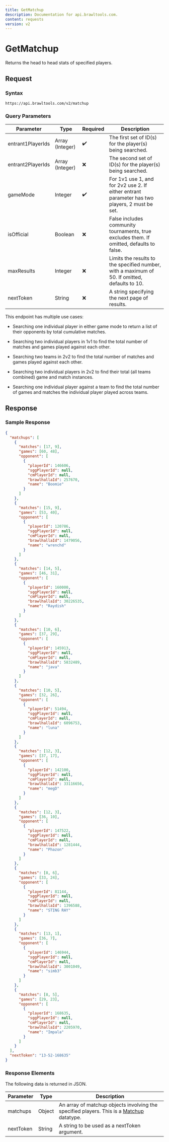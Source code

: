 ```yaml
---
title: GetMatchup
description: Documentation for api.brawltools.com.
content: requests
version: v2
---
```


# GetMatchup

Returns the head to head stats of specified players.

## Request

### Syntax

```url
https://api.brawltools.com/v2/matchup
```

### Query Parameters

| Parameter         | Type            | Required | Description                                                                                   |
| ----------------- | --------------- | -------- | --------------------------------------------------------------------------------------------- |
| entrant1PlayerIds | Array (Integer) | ✔️       | The first set of ID(s) for the player(s) being searched.                                      |
| entrant2PlayerIds | Array (Integer) | ❌       | The second set of ID(s) for the player(s) being searched.                                     |
| gameMode          | Integer         | ✔️       | For 1v1 use 1, and for 2v2 use 2. If either entrant parameter has two players, 2 must be set. |
| isOfficial        | Boolean         | ❌       | False includes community tournaments, true excludes them. If omitted, defaults to false.      |
| maxResults        | Integer         | ❌       | Limits the results to the specified number, with a maximum of 50. If omitted, defaults to 10. |
| nextToken         | String          | ❌       | A string specifying the next page of results.                                                 |

This endpoint has multiple use cases:

- Searching one individual player in either game mode to return a list of their opponents by total cumulative matches.

- Searching two individual players in 1v1 to find the total number of matches and games played against each other.
- Searching two teams in 2v2 to find the total number of matches and games played against each other.

- Searching two individual players in 2v2 to find their total (all teams combined) game and match instances.
- Searching one individual player against a team to find the total number of games and matches the individual player played across teams.

## Response

### Sample Response

```json
{
  "matchups": [
    {
      "matches": [17, 9],
      "games": [60, 48],
      "opponent": [
        {
          "playerId": 146606,
          "sggPlayerId": null,
          "cmPlayerId": null,
          "brawlhallaId": 257670,
          "name": "Boomie"
        }
      ]
    },
    {
      "matches": [15, 9],
      "games": [53, 40],
      "opponent": [
        {
          "playerId": 120786,
          "sggPlayerId": null,
          "cmPlayerId": null,
          "brawlhallaId": 1479056,
          "name": "wrenchd"
        }
      ]
    },
    {
      "matches": [14, 5],
      "games": [46, 31],
      "opponent": [
        {
          "playerId": 160000,
          "sggPlayerId": null,
          "cmPlayerId": null,
          "brawlhallaId": 30226535,
          "name": "Raydish"
        }
      ]
    },
    {
      "matches": [10, 6],
      "games": [37, 29],
      "opponent": [
        {
          "playerId": 145913,
          "sggPlayerId": null,
          "cmPlayerId": null,
          "brawlhallaId": 5832489,
          "name": "java"
        }
      ]
    },
    {
      "matches": [10, 5],
      "games": [32, 26],
      "opponent": [
        {
          "playerId": 51494,
          "sggPlayerId": null,
          "cmPlayerId": null,
          "brawlhallaId": 6096753,
          "name": "luna"
        }
      ]
    },
    {
      "matches": [12, 3],
      "games": [37, 17],
      "opponent": [
        {
          "playerId": 142100,
          "sggPlayerId": null,
          "cmPlayerId": null,
          "brawlhallaId": 33116656,
          "name": "megD"
        }
      ]
    },
    {
      "matches": [12, 3],
      "games": [36, 10],
      "opponent": [
        {
          "playerId": 147522,
          "sggPlayerId": null,
          "cmPlayerId": null,
          "brawlhallaId": 1281444,
          "name": "Phazon"
        }
      ]
    },
    {
      "matches": [8, 6],
      "games": [33, 24],
      "opponent": [
        {
          "playerId": 81144,
          "sggPlayerId": null,
          "cmPlayerId": null,
          "brawlhallaId": 1396588,
          "name": "STING RAY"
        }
      ]
    },
    {
      "matches": [13, 1],
      "games": [36, 7],
      "opponent": [
        {
          "playerId": 146944,
          "sggPlayerId": null,
          "cmPlayerId": null,
          "brawlhallaId": 3001049,
          "name": "simb3"
        }
      ]
    },
    {
      "matches": [8, 5],
      "games": [29, 23],
      "opponent": [
        {
          "playerId": 168635,
          "sggPlayerId": null,
          "cmPlayerId": null,
          "brawlhallaId": 2205970,
          "name": "Impala"
        }
      ]
    }
  ],
  "nextToken": "13-52-168635"
}
```

### Response Elements

The following data is returned in JSON.

| Parameter | Type   | Description                                                                                                       |
| --------- | ------ | ----------------------------------------------------------------------------------------------------------------- |
| matchups  | Object | An array of matchup objects involving the specified players. This is a [Matchup](/v2/datatypes/matchup) datatype. |
| nextToken | String | A string to be used as a nextToken argument.                                                                      |
